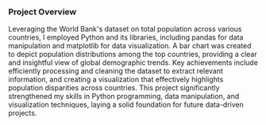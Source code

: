### Project Overview

Leveraging the World Bank's dataset on total population across various countries, I employed Python and its libraries, including pandas for data manipulation and matplotlib for data visualization. A bar chart was created to depict population distributions among the top countries, providing a clear and insightful view of global demographic trends. Key achievements include efficiently processing and cleaning the dataset to extract relevant information, and creating a visualization that effectively highlights population disparities across countries. This project significantly strengthened my skills in Python programming, data manipulation, and visualization techniques, laying a solid foundation for future data-driven projects.
